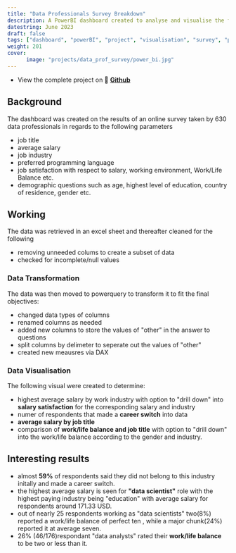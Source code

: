 ```yaml
---
title: "Data Professionals Survey Breakdown"
description: A PowerBI dashboard created to analyse and visualise the findings of an online survey taken by 630 data professionals.
datestring: June 2023
draft: false
tags: ["dashboard", "powerBI", "project", "visualisation", "survey", "power Query", "DAX", "data viz", "interactive", "drill down", "data analysis", "data transformation"]
weight: 201
cover:
      image: "projects/data_prof_survey/power_bi.jpg"
---
```


- View the complete project on 🔗 **[Github](https://github.com/vidushi101/data_professionals_survey)**

## Background

The dashboard was created on the results of an online survey taken by 630 data professionals in regards to the following parameters
- job title
- average salary
- job industry
- preferred programming language
- job satisfaction with respect to salary, working environment, Work/Life Balance etc.
- demographic questions such as age, highest level of education, country of residence, gender etc.

## Working
The data was retrieved in an excel sheet and thereafter cleaned for the following
- removing unneeded colums to create a subset of data
- checked for incomplete/null values
### Data Transformation
The data was then moved to powerquery to transform it to fit the final objectives:
- changed data types of columns
- renamed columns as needed
- added new columns to store the values of "other" in the answer to questions
- split columns by delimeter to seperate out the values of "other"
- created new meausres via DAX
### Data Visualisation
The following visual were created to determine:
-  highest average salary by work industry with option to "drill down" into **salary satisfaction** for the corresponding salary and industry
- numer of respondents that made a **career switch** into data
- **average salary by job title**
- comparison of **work/life balance and job title** with option to "drill down" into the work/life balance according to the gender and industry.
## Interesting results
- almost **59%** of respondents said they did not belong to this industry initally and made a career switch.
-  the highest average salary is seen for **"data scientist"** role with the highest paying industry being "education" with average salary for respondents around 171.33 USD.
- out of nearly 25 respondents working as "data scientists" two(8%) reported a work/life balance of perfect ten , while a major chunk(24%) reported it at average seven.
- 26% (46/176)respondant "data analysts" rated their **work/life balance** to be two or less than it.